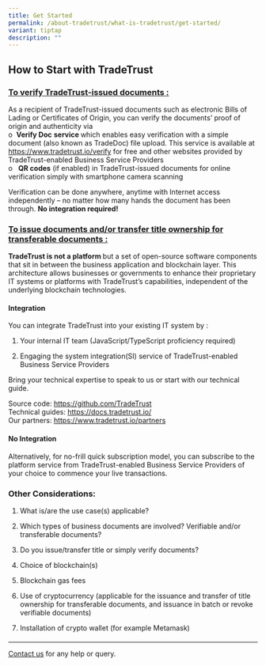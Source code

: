 ```yaml
---
title: Get Started
permalink: /about-tradetrust/what-is-tradetrust/get-started/
variant: tiptap
description: ""
---
```

<h2>How to Start with TradeTrust</h2>
<p></p>
<h3><u>To verify TradeTrust-issued documents :</u></h3>
<p>As a recipient of TradeTrust-issued documents such as electronic Bills
of Lading or Certificates of Origin, you can verify the documents’ proof
of origin and authenticity via
<br>o&nbsp;&nbsp;<strong>Verify Doc</strong>  <strong>service </strong>which
enables easy verification with a simple document (also known as TradeDoc)
file upload. This service is available at <a href="https://www.tradetrust.io/verify" rel="noopener noreferrer nofollow" target="_blank">https://www.tradetrust.io/verify</a> for
free and other websites provided by TradeTrust-enabled Business Service
Providers
<br>o&nbsp;&nbsp; <strong>QR codes</strong> (if enabled) in TradeTrust-issued
documents for online verification simply with smartphone camera scanning</p>
<p>Verification can be done anywhere, anytime with Internet access independently
– no matter how many hands the document has been through. <strong>No integration required!</strong>
</p>
<p></p>
<h3><u>To issue documents and/or transfer title ownership for transferable documents :</u></h3>
<p><strong>TradeTrust is not a platform </strong>but a set of open-source
software components that sit in between the business application and blockchain
layer. This architecture allows businesses or governments to enhance their
proprietary IT systems or platforms with TradeTrust’s capabilities, independent
of the underlying blockchain technologies.</p>
<h4>Integration</h4>
<p>You can integrate TradeTrust into your existing IT system by :</p>
<ol data-tight="true" class="tight">
<li>
<p>Your internal IT team (JavaScript/TypeScript proficiency required)</p>
</li>
<li>
<p>Engaging the system integration(SI) service of TradeTrust-enabled Business
Service Providers</p>
</li>
</ol>
<p>Bring your technical expertise to speak to us or start with our technical
guide.</p>
<p>Source code: <a href="https://github.com/TradeTrust" rel="noopener noreferrer nofollow" target="_blank">https://github.com/TradeTrust</a> 
<br>Technical guides: <a href="https://docs.tradetrust.io/" rel="noopener noreferrer nofollow" target="_blank">https://docs.tradetrust.io/</a> 
<br>Our partners: <a href="https://www.tradetrust.io/partners" rel="noopener noreferrer nofollow" target="_blank">https://www.tradetrust.io/partners</a>
</p>
<h4>No Integration</h4>
<p>Alternatively, for no-frill quick subscription model, you can subscribe
to the platform service from TradeTrust-enabled Business Service Providers
of your choice to commence your live transactions.</p>
<p></p>
<h3>Other Considerations:</h3>
<ol data-tight="true" class="tight">
<li>
<p>What is/are the use case(s) applicable?</p>
</li>
<li>
<p>Which types of business documents are involved? Verifiable and/or transferable
documents?</p>
</li>
<li>
<p>Do you issue/transfer title or simply verify documents?</p>
</li>
<li>
<p>Choice of blockchain(s)</p>
</li>
<li>
<p>Blockchain gas fees</p>
</li>
<li>
<p>Use of cryptocurrency (applicable for the issuance and transfer of title
ownership for transferable documents, and issuance in batch or revoke verifiable
documents)</p>
</li>
<li>
<p>Installation of crypto wallet (for example Metamask)</p>
<p></p>
</li>
</ol>
<h4></h4>
<p></p>
<hr>
<p></p>
<p><a href="https://form.gov.sg/635f32c5001b2d0011fff09b" rel="noopener noreferrer nofollow" target="_blank">Contact us</a> for
any help or query.</p>
<p></p>